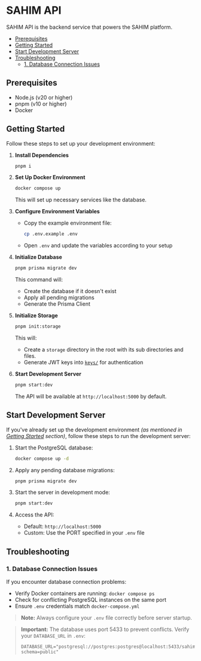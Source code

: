 <h1>SAHIM API</h1>

SAHIM API is the backend service that powers the SAHIM platform.

- [Prerequisites](#prerequisites)
- [Getting Started](#getting-started)
- [Start Development Server](#start-development-server)
- [Troubleshooting](#troubleshooting)
  - [1. Database Connection Issues](#1-database-connection-issues)

## Prerequisites

- Node.js (v20 or higher)
- pnpm (v10 or higher)
- Docker

## Getting Started

Follow these steps to set up your development environment:

1. **Install Dependencies**
   ```bash
   pnpm i
   ```

2. **Set Up Docker Environment**
   ```bash
   docker compose up
   ```
   This will set up necessary services like the database.

3. **Configure Environment Variables**
   - Copy the example environment file:
     ```bash
     cp .env.example .env
     ```
   - Open `.env` and update the variables according to your setup

4. **Initialize Database**
   ```bash
   pnpm prisma migrate dev
   ```
   This command will:
   - Create the database if it doesn't exist
   - Apply all pending migrations
   - Generate the Prisma Client

5. **Initialize Storage**
   ```bash
   pnpm init:storage
   ```
   This will:
   - Create a `storage` directory in the root with its sub directories and files.
   - Generate JWT keys into [`keys/`](./storage/keys/) for authentication

6. **Start Development Server**
   ```bash
   pnpm start:dev
   ```
   The API will be available at `http://localhost:5000` by default.

   
## Start Development Server

If you've already set up the development environment _(as mentioned in [Getting Started](#getting-started) section)_, follow these steps to run the development server:

1. Start the PostgreSQL database:
   ```bash
   docker compose up -d
   ```

2. Apply any pending database migrations:
   ```bash
   pnpm prisma migrate dev
   ```

3. Start the server in development mode:
   ```bash
   pnpm start:dev
   ```

4. Access the API:
   - Default: `http://localhost:5000`
   - Custom: Use the PORT specified in your `.env` file

## Troubleshooting

### 1. Database Connection Issues

If you encounter database connection problems:

- Verify Docker containers are running: `docker compose ps`
- Check for conflicting PostgreSQL instances on the same port
- Ensure `.env` credentials match `docker-compose.yml`

> **Note:** Always configure your `.env` file correctly before server startup.

> **Important:** The database uses port 5433 to prevent conflicts. Verify your `DATABASE_URL` in `.env`:
> ```
> DATABASE_URL="postgresql://postgres:postgres@localhost:5433/sahim?schema=public"
> ```